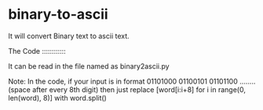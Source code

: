 # binary-to-ascii
It will convert Binary text to ascii text.



The Code ::::::::::::

It can be read in the file named as binary2ascii.py


Note: In the code, if your input is in format  01101000 01100101 01101100 ........ (space after every 8th digit)
then just replace [word[i:i+8] for i in range(0, len(word), 8)] with word.split()
